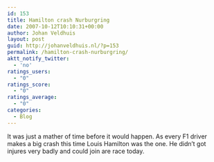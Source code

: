 ```yaml
---
id: 153
title: Hamilton crash Nurburgring
date: 2007-10-12T10:10:31+00:00
author: Johan Veldhuis
layout: post
guid: http://johanveldhuis.nl/?p=153
permalink: /hamilton-crash-nurburgring/
aktt_notify_twitter:
  - 'no'
ratings_users:
  - "0"
ratings_score:
  - "0"
ratings_average:
  - "0"
categories:
  - Blog
---
```

It was just a mather of time before it would happen. As every F1 driver makes a big crash this time Louis Hamilton was the one. He didn&#8217;t got injures very badly and could join are race today.